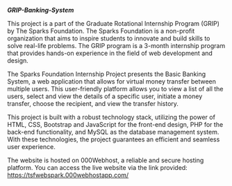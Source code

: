 ***GRIP-Banking-System***

This project is a part of the Graduate Rotational Internship Program (GRIP) by The Sparks Foundation. The Sparks Foundation is a non-profit organization that aims to inspire students to innovate and build skills to solve real-life problems. The GRIP program is a 3-month internship program that provides hands-on experience in the field of web development and design.

The Sparks Foundation Internship Project presents the Basic Banking System, a web application that allows for virtual money transfer between multiple users. This user-friendly platform allows you to view a list of all the users, select and view the details of a specific user, initiate a money transfer, choose the recipient, and view the transfer history.

This project is built with a robust technology stack, utilizing the power of HTML, CSS, Bootstrap and JavaScript for the front-end design, PHP for the back-end functionality, and MySQL as the database management system. With these technologies, the project guarantees an efficient and seamless user experience.

The website is hosted on 000Webhost, a reliable and secure hosting platform. 
You can access the live website via the link provided: https://tsfwebspark.000webhostapp.com/


         
 

